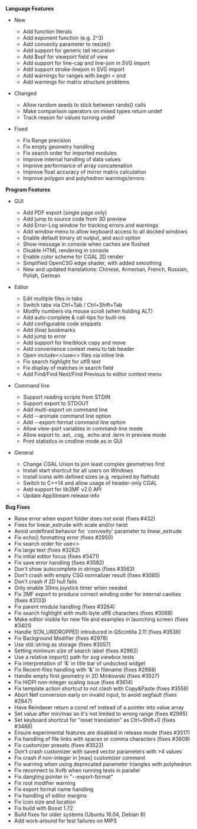 **Language Features**

* New
  * Add function literals
  * Add exponent function (e.g. 2^3)
  * Add convexity parameter to resize()
  * Add support for generic tail recursion
  * Add $vpf for viewport field of view
  * Add support for line-cap and line-join in SVG import
  * Add support stroke-linejoin in SVG import
  * Add warnings for ranges with begin < end
  * Add warnings for matrix structure problems

* Changed
  * Allow random seeds to stick between rands() calls
  * Make comparison operators on mixed types return undef
  * Track reason for values turning undef

* Fixed
  * Fix Range precision
  * Fix empty geometry handling
  * Fix search order for imported modules
  * Improve internal handling of data values
  * Improve performance of array concatenation
  * Improve float accuracy of mirror matrix calculation
  * Improve polygon and polyhedron warnings/errors

**Program Features**

* GUI
  * Add PDF export (single page only)
  * Add jump to source code from 3D preview
  * Add Error-Log window for tracking errors and warnings
  * Add window menu to allow keyboard access to all docked windows
  * Enable default binary stl output, and ascii option
  * Show message in console when caches are flushed
  * Disable HTML rendering in console
  * Enable color scheme for CGAL 2D render
  * Simplified OpenCSG edge shader, with added smoothing
  * New and updated translations: Chinese, Armenian, French, Russian, Polish, German

* Editor
  * Edit multiple files in tabs
  * Switch tabs via Ctrl+Tab / Ctrl+Shift+Tab
  * Modify numbers via mouse scroll (when holding ALT)
  * Add auto-complete & call-tips for built-ins
  * Add configurable code snippets
  * Add (line) bookmarks
  * Add jump to error
  * Add support for line/block copy and move
  * Add convenience context menu to tab header
  * Open include<>/use<> files via inline link
  * Fix search highlight for utf8 text
  * Fix display of matches in search field
  * Add Find/Find Next/Find Previous to editor context menu

* Command line
  * Support reading scripts from STDIN
  * Support export to STDOUT
  * Add multi-export on command line
  * Add --animate command line option
  * Add --export-format command line option
  * Allow view-port variables in command-line mode
  * Allow export to .ast, .csg, .echo and .term in preview mode
  * Print statistics in cmdline mode as in GUI

* General
  * Change CGAL Union to join least complex geometries first
  * Install start shortcut for all users on Windows
  * Install icons with defined sizes (e.g. required by flathub)
  * Switch to C++14 and allow usage of header-only CGAL
  * Add support for lib3MF v2.0 API
  * Update AppStream release info

**Bug Fixes**
* Raise error when export folder does not exist (fixes #432)
* Fixes for linear_extrude with scale and/or twist
* Avoid undefined behavior for `convexity' parameter to linear_extrude
* Fix echo() formatting error (fixes #2950)
* Fix search order for use<>
* Fix large text (fixes #3262)
* Fix initial editor focus (fixes #3471)
* Fix save error handling (fixes #3582)
* Don't show autocomplete in strings (fixes #3563)
* Don't crash with empty CSG normalizer result (fixes #3085)
* Don't crash if 2D hull fails
* Only enable 30ms joystick timer when needed
* Fix 3MF export to produce correct winding order for internal cavities (fixes #3133)
* Fix parent module handling (fixes #3264)
* Fix search highlight with multi-byte utf8 characters (fixes #3068)
* Make editor visible for new file and examples in launching screen (fixes #3401)
* Handle SCN_URIDROPPED introduced in QScintilla 2.11 (fixes #3536)
* Fix Background Modifier (fixes #2978)
* Use std::string as storage (fixes #3057)
* Setting minimum size of search label (fixes #2962)
* Use a relative import() path for svg viewbox tests
* Fix interpretation of '&' in title bar of undocked widget
* Fix Recent-files handling with '&' in filename (fixes #2988)
* Handle empty first geometry in 2D Minkowski (fixes #3527)
* Fix HiDPI non-integer scaling issue (fixes #3614)
* Fix template action shortcut to not clash with Copy&Paste (fixes #3558)
* Abort Nef conversion early on invalid input, to avoid segfault (fixes #2847)
* Have Reindexer return a const ref instead of a pointer into value array
* Set value after min/max so it's not limited to wrong range (fixes #2995)
* Set keyboard shortcut for "reset translation" as Ctrl+Shift+0 (fixes #3488)
* Ensure experimental features are disabled in release mode (fixes #3517)
* Fix handling of file links with spaces or comma characters (fixes #3609)
* Fix customizer presets (fixes #3522)
* Don't crash customizer with saved vector parameters with >4 values
* Fix crash if non-integer in [max] customizer comment
* Fix warning when using deprecated parameter triangles with polyhedron
* Fix reconnect to Xvfb when running tests in parallel
* Fix dangling pointer in "--export-format"
* Fix root modifier warning
* Fix export format name handling
* Fix handling of editor margins
* Fix icon size and location
* Fix build with Boost 1.72
* Build fixes for older systems (Ubuntu 16.04, Debian 8)
* Add work-around for test failures on MIPS
